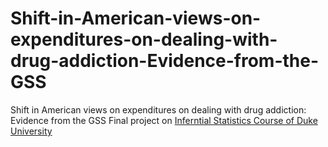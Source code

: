 # Shift-in-American-views-on-expenditures-on-dealing-with-drug-addiction-Evidence-from-the-GSS
Shift in American views on expenditures on dealing with drug addiction: Evidence from the GSS
Final project on [Inferntial Statistics Course of Duke University](https://www.coursera.org/account/accomplishments/verify/636Y5YEVCTPM)


